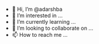 - 👋 Hi, I’m @adarshba
- 👀 I’m interested in ...
- 🌱 I’m currently learning ...
- 💞️ I’m looking to collaborate on ...
- 📫 How to reach me ...

<!---
adarshba/adarshba is a ✨ special ✨ repository because its `README.md` (this file) appears on your GitHub profile.
You can click the Preview link to take a look at your changes.
--->

